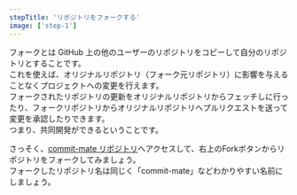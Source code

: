 ```yaml
---
stepTitle: 'リポジトリをフォークする'
image: ['step-1']
---
```


フォークとは GitHub 上の他のユーザーのリポジトリをコピーして自分のリポジトリとすることです。  
これを使えば、オリジナルリポジトリ（フォーク元リポジトリ）に影響を与えることなくプロジェクトへの変更を行えます。  
フォークされたリポジトリの更新をオリジナルリポジトリからフェッチしに行ったり、フォークリポジトリからオリジナルリポジトリへプルリクエストを送って変更を承認したりできます。  
つまり、共同開発ができるということです。

さっそく、[commit-mate リポジトリ](https://github.com/commit-mate/commit-mate.net)へアクセスして、右上のForkボタンからリポジトリをフォークしてみましょう。  
フォークしたリポジトリ名は同じく「commit-mate」などわかりやすい名前にしましょう。